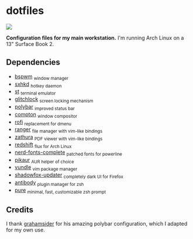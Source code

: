 # dotfiles

<a><img src="https://raw.githubusercontent.com/dmhacker/dotfiles/master/screenshot.jpg" align="center"></a>

**Configuration files for my main workstation.** I'm running Arch Linux on a 13" Surface Book 2.

## Dependencies

* [bspwm](https://github.com/baskerville/bspwm) <sub>window manager</sub>
* [sxhkd](https://github.com/baskerville/sxhkd) <sub>hotkey daemon</sub>
* [st](https://st.suckless.org/) <sub>terminal emulator</sub>
* [glitchlock](https://github.com/xero/glitchlock/) <sub>screen locking mechanism</sub>
* [polybar](https://github.com/jaagr/polybar) <sub>improved status bar</sub>
* [compton](https://github.com/chjj/compton) <sub>window compositor</sub>
* [rofi](https://github.com/DaveDavenport/rofi) <sub>replacement for dmenu</sub>
* [ranger](https://github.com/ranger/ranger) <sub>file manager with vim-like bindings</sub>
* [zathura](https://git.pwmt.org/pwmt/zathura-pdf-mupdf) <sub>PDF viewer with vim-like bindings</sub>
* [redshift](https://github.com/jonls/redshift) <sub>flux for Arch Linux</sub>
* [nerd-fonts-complete](https://github.com/ryanoasis/nerd-fonts) <sub>patched fonts for powerline</sub>
* [pikaur](https://github.com/actionless/pikaur) <sub>AUR helper of choice</sub>
* [vundle](https://github.com/VundleVim/Vundle.vim) <sub>vim package manager</sub>
* [shadowfox-updater](https://github.com/overdodactyl/ShadowFox) <sub>completely dark UI for Firefox</sub>
* [antibody](https://github.com/getantibody/antibody) <sub>plugin manager for zsh</sub>
* [pure](https://github.com/sindresorhus/pure) <sub>minimal, fast, customizable zsh prompt</sub>


## Credits

I thank [grahamsider](https://github.com/grahamsider/dotfiles) for his amazing polybar configuration, 
which I adapted for my own use.
